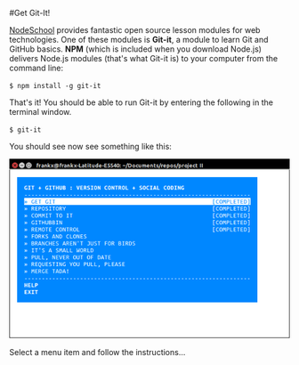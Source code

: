 #Get Git-It!

 [NodeSchool](http://nodeschool.io/) provides fantastic open source lesson modules for web technologies. One of these modules is **Git-it**,  a module to learn Git and GitHub basics.
 **NPM** (which is included when you download Node.js) delivers Node.js modules (that's what Git-it is) to your computer from the command line:

``
$ npm install -g git-it
``

That's it! You should be able to run Git-it by entering the following in the terminal window.

``$ git-it``

You should see now see something like this:

![](./img/03.png)

Select a menu item and follow the instructions...